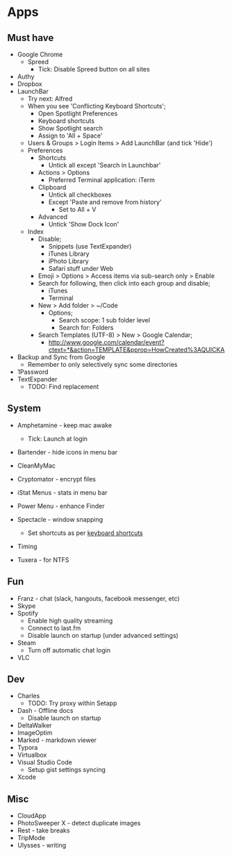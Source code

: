 # Apps

## Must have

- Google Chrome
  - Spreed
    - Tick: Disable Spreed button on all sites
- Authy
- Dropbox
- LaunchBar
  - Try next: Alfred
  - When you see 'Conflicting Keyboard Shortcuts';
    - Open Spotlight Preferences
    - Keyboard shortcuts
    - Show Spotlight search
    - Assign to 'All + Space'
  - Users & Groups > Login Items > Add LaunchBar (and tick 'Hide')
  - Preferences
    - Shortcuts
      - Untick all except 'Search in Launchbar'
    - Actions > Options
      - Preferred Terminal application: iTerm
    - Clipboard
      - Untick all checkboxes
      - Except 'Paste and remove from history'
        - Set to All + V
    - Advanced
      - Untick 'Show Dock Icon'
  - Index
    - Disable;
      - Snippets (use TextExpander)
      - iTunes Library
      - iPhoto Library
      - Safari stuff under Web
    - Emoji > Options > Access items via sub-search only > Enable
    - Search for following, then click into each group and disable;
      - iTunes
      - Terminal
    - New > Add folder > ~/Code
      - Options;
        - Search scope: 1 sub folder level
        - Search for: Folders
    - Search Templates (UTF-8) > New > Google Calendar;
      - http://www.google.com/calendar/event?ctext=*&action=TEMPLATE&pprop=HowCreated%3AQUICKA
- Backup and Sync from Google
  - Remember to only selectively sync some directories
- 1Password
- TextExpander
  - TODO: Find replacement

## System

- Amphetamine - keep mac awake
  - Tick: Launch at login

- Bartender - hide icons in menu bar
- CleanMyMac
- Cryptomator - encrypt files
- iStat Menus - stats in menu bar
- Power Menu - enhance Finder
- Spectacle - window snapping
  - Set shortcuts as per [keyboard shortcuts](/misc/keyboard-shortcuts.md)
- Timing
- Tuxera - for NTFS

## Fun

- Franz - chat (slack, hangouts, facebook messenger, etc)
- Skype
- Spotify
  - Enable high quality streaming
  - Connect to last.fm
  - Disable launch on startup (under advanced settings)
- Steam
  - Turn off automatic chat login
- VLC

## Dev

- Charles
  - TODO: Try proxy within Setapp
- Dash - Offline docs
  - Disable launch on startup
- DeltaWalker
- ImageOptim
- Marked - markdown viewer
- Typora
- Virtualbox
- Visual Studio Code
  - Setup gist settings syncing
- Xcode

## Misc

- CloudApp
- PhotoSweeper X - detect duplicate images
- Rest - take breaks
- TripMode
- Ulysses - writing
